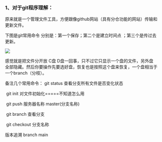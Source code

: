 ### 1、对于git程序理解：

原来就是一个管理文件工具，方便跟像github网站（具有分仓功能的网站）传输和更新文件。

下图是git常用命令 分别是：第一个保存；第二个是建立时间点 ；第三个是传过去更新。

![](C:\Users\Administrator\Desktop\自学\learning-through-betting\202306-202309\图片\微信图片_20230827121709.png)

感觉就是把文件分开放 C盘 D盘一回事，只不过它只显示一个盘的文件，另外盘全部隐藏。然后你要操作先要选好盘，恢复也是按照这个盘来恢复，一个盘相当于一个branch（分枝）。

备注几个常用命令： git status         查看分支所有文件是否变化状态

​                                   git init              对文件初始化=====不知道怎么用

​                                  git push 服务器名称 master(分支名称)

​                                  git branch                    查看分支

​                                 git checkout 分支名称  

版本追溯 branch  main

